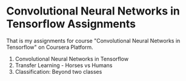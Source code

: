 # Convolutional Neural Networks in Tensorflow Assignments
That is my assignments for course "Convolutional Neural Networks in Tensorflow" on Coursera Platform.

1. Convolutional Neural Networks in Tensorflow
2. Transfer Learning - Horses vs Humans
3. Classification: Beyond two classes

